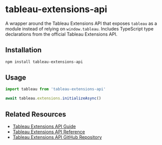 # tableau-extensions-api

A wrapper around the Tableau Extensions API that exposes `tableau` as a module instead of relying on `window.tableau`. Includes TypeScript type declarations from the official Tableau Extensions API.

## Installation

```bash
npm install tableau-extensions-api
```

## Usage

```js
import tableau from 'tableau-extensions-api'

await tableau.extensions.initializeAsync()
```

## Related Resources

- [Tableau Extensions API Guide](https://tableau.github.io/extensions-api/)
- [Tableau Extensions API Reference](https://tableau.github.io/extensions-api/api/)
- [Tableau Extensions API GitHub Repository](https://github.com/tableau/extensions-api)
